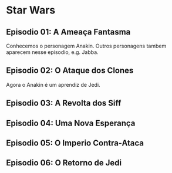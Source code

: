 # Star Wars

## Episodio 01: A Ameaça Fantasma

Conhecemos o personagem Anakin. Outros personagens tambem aparecem nesse episodio, e.g. Jabba.

## Episodio 02: O Ataque dos Clones

Agora o Anakin é um aprendiz de Jedi.

## Episodio 03: A Revolta dos Siff

## Episodio 04: Uma Nova Esperança

## Episodio 05: O Imperio Contra-Ataca

## Episodio 06: O Retorno de Jedi
